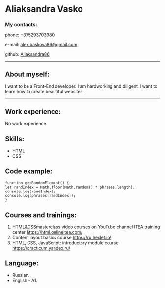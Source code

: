 # Aliaksandra Vasko

### My contacts:
phone: +375293703980 

e-mail: alex.baskova86@gmail.com

github: [Aliaksandra86](https://github.com/Aliaksandra86 "Aliaksandra86")


****************************

## About myself:
I want to be a Front-End developer. 
I am hardworking and diligent. 
I want to learn how to create beautiful websites.

****************************************************************

## Work experience: 
  No work experience.

## Skills:
+ HTML
+ CSS


## Code example:

```
function getRandomElement() {
let randIndex = Math.floor(Math.random() * phrases.length);
console.log(randIndex);
console.log(phrases[randIndex]);
}
```
## Courses and trainings:
1. HTML&CSSmasterclass video courses on YouTube channel ITEA training center https://html.onlineitea.com/
2. Content layout basics course https://ru.hexlet.io/
3. HTML, CSS, JavaScript: introductory module course https://practicum.yandex.ru/


## Language:
   + Russian.
   + English - A1. 





